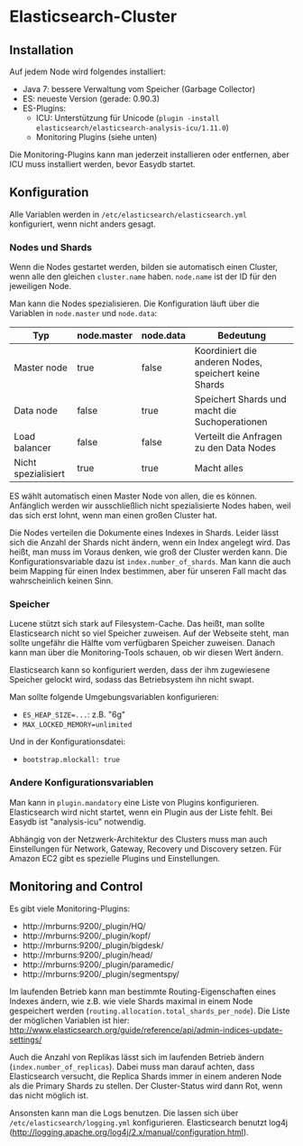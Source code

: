 <!-- md:body_class:api, md:debug -->
# Elasticsearch-Cluster

## Installation

Auf jedem Node wird folgendes installiert:

- Java 7: bessere Verwaltung vom Speicher (Garbage Collector)
- ES: neueste Version (gerade: 0.90.3)
- ES-Plugins:
  - ICU: Unterstützung für Unicode (`plugin -install elasticsearch/elasticsearch-analysis-icu/1.11.0`)
  - Monitoring Plugins (siehe unten)

Die Monitoring-Plugins kann man jederzeit installieren oder entfernen, aber ICU muss installiert
werden, bevor Easydb startet.

## Konfiguration

Alle Variablen werden in `/etc/elasticsearch/elasticsearch.yml` konfiguriert, wenn nicht anders gesagt.

### Nodes und Shards

Wenn die Nodes gestartet werden, bilden sie automatisch einen Cluster, wenn alle den gleichen `cluster.name`
haben. `node.name` ist der ID für den jeweiligen Node.

Man kann die Nodes spezialisieren. Die Konfiguration läuft über die Variablen in `node.master`
und `node.data`:

| Typ | node.master | node.data | Bedeutung |
|-----|-------------|-----------|-----------|
| Master node | true | false | Koordiniert die anderen Nodes, speichert keine Shards |
| Data node | false | true | Speichert Shards und macht die Suchoperationen |
| Load balancer | false | false | Verteilt die Anfragen zu den Data Nodes |
| Nicht spezialisiert | true | true | Macht alles |

ES wählt automatisch einen Master Node von allen, die es können. Anfänglich werden wir ausschließlich
nicht spezialisierte Nodes haben, weil das sich erst lohnt, wenn man einen großen Cluster hat.

Die Nodes verteilen die Dokumente eines Indexes in Shards. Leider lässt sich die Anzahl der Shards nicht
ändern, wenn ein Index angelegt wird. Das heißt, man muss im Voraus denken, wie groß der Cluster werden
kann. Die Konfigurationsvariable dazu ist `index.number_of_shards`. Man kann die auch beim Mapping für
einen Index bestimmen, aber für unseren Fall macht das wahrscheinlich keinen Sinn.

### Speicher

Lucene stützt sich stark auf Filesystem-Cache. Das heißt, man sollte Elasticsearch nicht so viel
Speicher zuweisen. Auf der Webseite steht, man sollte ungefähr die Hälfte vom verfügbaren Speicher
zuweisen. Danach kann man über die Monitoring-Tools schauen, ob wir diesen Wert ändern.

Elasticsearch kann so konfiguriert werden, dass der ihm zugewiesene Speicher gelockt wird, sodass
das Betriebsystem ihn nicht swapt.

Man sollte folgende Umgebungsvariablen konfigurieren:

- `ES_HEAP_SIZE=...`: z.B. "6g"
- `MAX_LOCKED_MEMORY=unlimited`

Und in der Konfigurationsdatei:

- `bootstrap.mlockall: true`

### Andere Konfigurationsvariablen

Man kann in `plugin.mandatory` eine Liste von Plugins konfigurieren. Elasticsearch wird nicht
startet, wenn ein Plugin aus der Liste fehlt. Bei Easydb ist "analysis-icu" notwendig.

Abhängig von der Netzwerk-Architektur des Clusters muss man auch Einstellungen für Network,
Gateway, Recovery und Discovery setzen. Für Amazon EC2 gibt es spezielle Plugins und Einstellungen.

## Monitoring and Control

Es gibt viele Monitoring-Plugins:

- http://mrburns:9200/_plugin/HQ/
- http://mrburns:9200/_plugin/kopf/
- http://mrburns:9200/_plugin/bigdesk/
- http://mrburns:9200/_plugin/head/
- http://mrburns:9200/_plugin/paramedic/
- http://mrburns:9200/_plugin/segmentspy/

Im laufenden Betrieb kann man bestimmte Routing-Eigenschaften eines Indexes ändern, wie z.B. wie viele
Shards maximal in einem Node gespeichert werden (`routing.allocation.total_shards_per_node`). Die Liste
der möglichen Variablen ist hier: http://www.elasticsearch.org/guide/reference/api/admin-indices-update-settings/

Auch die Anzahl von Replikas lässt sich im laufenden Betrieb ändern (`index.number_of_replicas`). Dabei muss
man darauf achten, dass Elasticsearch versucht, die Replica Shards immer in einem anderen Node als die Primary Shards
zu stellen. Der Cluster-Status wird dann Rot, wenn das nicht möglich ist.

Ansonsten kann man die Logs benutzen. Die lassen sich über `/etc/elasticsearch/logging.yml` konfigurieren.
Elasticsearch benutzt log4j (http://logging.apache.org/log4j/2.x/manual/configuration.html).

